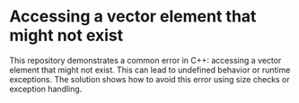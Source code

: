 # Accessing a vector element that might not exist
This repository demonstrates a common error in C++: accessing a vector element that might not exist. This can lead to undefined behavior or runtime exceptions.  The solution shows how to avoid this error using size checks or exception handling.